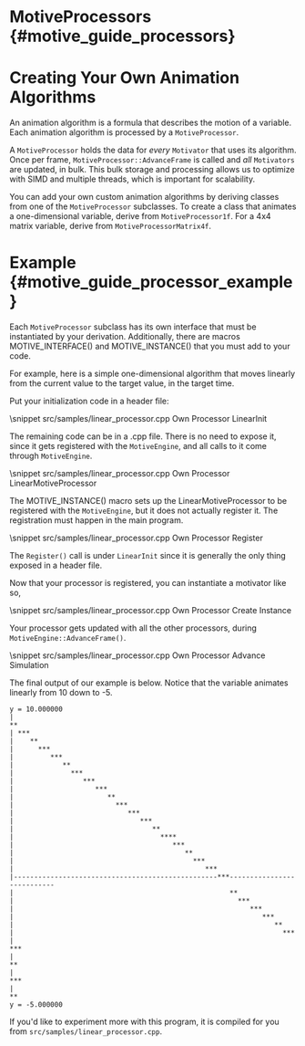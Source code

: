 MotiveProcessors   {#motive_guide_processors}
================

# Creating Your Own Animation Algorithms

An animation algorithm is a formula that describes the motion of a variable.
Each animation algorithm is processed by a `MotiveProcessor`.

A `MotiveProcessor` holds the data for *every* `Motivator` that uses its
algorithm. Once per frame, `MotiveProcessor::AdvanceFrame` is called and
*all* `Motivators` are updated, in bulk. This bulk storage and processing allows
us to optimize with SIMD and multiple threads, which is important for
scalability.

You can add your own custom animation algorithms by deriving classes from
one of the `MotiveProcessor` subclasses. To create a class that animates a
one-dimensional variable, derive from `MotiveProcessor1f`. For a 4x4 matrix
variable, derive from `MotiveProcessorMatrix4f`.

# Example  {#motive_guide_processor_example}

Each `MotiveProcessor` subclass has its own interface that must be instantiated
by your derivation. Additionally, there are macros MOTIVE_INTERFACE() and
MOTIVE_INSTANCE() that you must add to your code.

For example, here is a simple one-dimensional algorithm that moves linearly
from the current value to the target value, in the target time.

Put your initialization code in a header file:

\snippet src/samples/linear_processor.cpp Own Processor LinearInit

The remaining code can be in a .cpp file. There is no need to expose it, since
it gets registered with the `MotiveEngine`, and all calls to it come through
`MotiveEngine`.

\snippet src/samples/linear_processor.cpp Own Processor LinearMotiveProcessor

The MOTIVE_INSTANCE() macro sets up the LinearMotiveProcessor to be registered
with the `MotiveEngine`, but it does not actually register it. The registration
must happen in the main program.

\snippet src/samples/linear_processor.cpp Own Processor Register

The `Register()` call is under `LinearInit` since it is generally the only
thing exposed in a header file.

Now that your processor is registered, you can instantiate a motivator like so,

\snippet src/samples/linear_processor.cpp Own Processor Create Instance

Your processor gets updated with all the other processors, during
`MotiveEngine::AdvanceFrame()`.

\snippet src/samples/linear_processor.cpp Own Processor Advance Simulation

The final output of our example is below. Notice that the variable animates
linearly from 10 down to -5.

    y = 10.000000
    |
    **
    | ***
    |    **
    |      ***
    |         ***
    |            **
    |              ***
    |                 ***
    |                    ***
    |                       **
    |                         ***
    |                            ***
    |                               ***
    |                                  **
    |                                    ****
    |                                       ***
    |                                          **
    |                                            ***
    |                                               ***
    |--------------------------------------------------***---------------------------
    |                                                     **
    |                                                       ***
    |                                                          ***
    |                                                             ***
    |                                                                **
    |                                                                  ***
    |                                                                     ***
    |                                                                        **
    |                                                                          ***
    |                                                                             **
    y = -5.000000

If you'd like to experiment more with this program, it is compiled for you
from `src/samples/linear_processor.cpp`.
